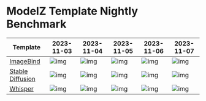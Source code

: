 # ModelZ Template Nightly Benchmark

| Template | 2023-11-03 | 2023-11-04 | 2023-11-05 | 2023-11-06 | 2023-11-07 |
| --- | --- | --- | --- | --- | --- |
| [ImageBind](https://docs.modelz.ai/frameworks/mosec/imagebind) | ![img](https://img.shields.io/badge/status-65s-green) | ![img](https://img.shields.io/badge/status-37s-green) | ![img](https://img.shields.io/badge/status-44s-green) | ![img](https://img.shields.io/badge/status-39s-green) | ![img](https://img.shields.io/badge/status-42s-green) |
| [Stable Diffusion](https://docs.modelz.ai/frameworks/mosec/stable-diffusion) | ![img](https://img.shields.io/badge/status-44s-green) | ![img](https://img.shields.io/badge/status-39s-green) | ![img](https://img.shields.io/badge/status->600s-red) | ![img](https://img.shields.io/badge/status-50s-green) | ![img](https://img.shields.io/badge/status-38s-green) |
| [Whisper](https://docs.modelz.ai/frameworks/mosec/whisper) | ![img](https://img.shields.io/badge/status-15s-green) | ![img](https://img.shields.io/badge/status-15s-green) | ![img](https://img.shields.io/badge/status-21s-green) | ![img](https://img.shields.io/badge/status-15s-green) | ![img](https://img.shields.io/badge/status-15s-green) |
